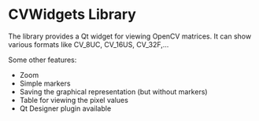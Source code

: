 CVWidgets Library
=================

The library provides a Qt widget for viewing OpenCV matrices. It can show various formats like CV_8UC, CV_16US, CV_32F,...

Some other features:
* Zoom
* Simple markers
* Saving the graphical representation (but without markers)
* Table for viewing the pixel values
* Qt Designer plugin available